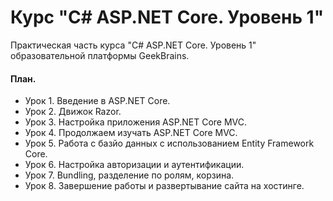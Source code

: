# Курс "C# ASP.NET Core. Уровень 1"

Практическая часть курса "C# ASP.NET Core. Уровень 1" образовательной платформы GeekBrains.

#### План.

- Урок 1. Введение в ASP.NET Core.
- Урок 2. Движок Razor.
- Урок 3. Настройка приложения ASP.NET Core MVC.
- Урок 4. Продолжаем изучать ASP.NET Core MVC.
- Урок 5. Работа с базйо данных с использованием Entity Framework Core.
- Урок 6. Настройка авторизации и аутентификации.
- Урок 7. Bundling, разделение по ролям, корзина.
- Урок 8. Завершение работы и развертывание сайта на хостинге.